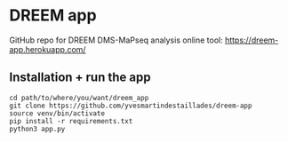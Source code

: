 # DREEM app

GitHub repo for DREEM DMS-MaPseq analysis online tool: https://dreem-app.herokuapp.com/


## Installation + run the app

```
cd path/to/where/you/want/dreem_app
git clone https://github.com/yvesmartindestaillades/dreem-app
source venv/bin/activate
pip install -r requirements.txt
python3 app.py
```
